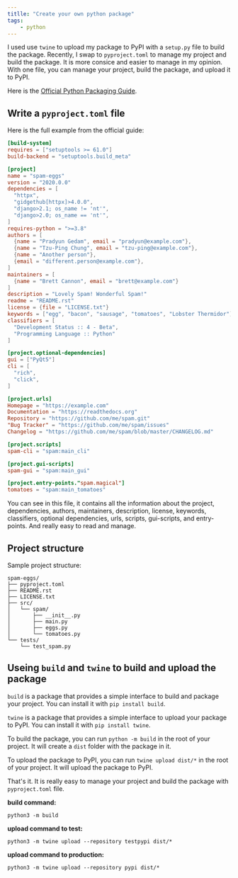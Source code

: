 ```yaml
---
titlle: "Create your own python package"
tags:
    - python
---
```


I used use `twine` to upload my package to PyPI with a `setup.py` file to build the package. Recently, I swap to `pyproject.toml` to manage my project and build the package. It is more consice and easier to manage in my opinion. With one file, you can manage your project, build the package, and upload it to PyPI. 

Here is the [Official Python Packaging Guide](https://packaging.python.org/en/latest/guides/section-build-and-publish/).

## Write a `pyproject.toml` file

Here is the full example from the official guide:

```toml
[build-system]
requires = ["setuptools >= 61.0"]
build-backend = "setuptools.build_meta"

[project]
name = "spam-eggs"
version = "2020.0.0"
dependencies = [
  "httpx",
  "gidgethub[httpx]>4.0.0",
  "django>2.1; os_name != 'nt'",
  "django>2.0; os_name == 'nt'",
]
requires-python = ">=3.8"
authors = [
  {name = "Pradyun Gedam", email = "pradyun@example.com"},
  {name = "Tzu-Ping Chung", email = "tzu-ping@example.com"},
  {name = "Another person"},
  {email = "different.person@example.com"},
]
maintainers = [
  {name = "Brett Cannon", email = "brett@example.com"}
]
description = "Lovely Spam! Wonderful Spam!"
readme = "README.rst"
license = {file = "LICENSE.txt"}
keywords = ["egg", "bacon", "sausage", "tomatoes", "Lobster Thermidor"]
classifiers = [
  "Development Status :: 4 - Beta",
  "Programming Language :: Python"
]

[project.optional-dependencies]
gui = ["PyQt5"]
cli = [
  "rich",
  "click",
]

[project.urls]
Homepage = "https://example.com"
Documentation = "https://readthedocs.org"
Repository = "https://github.com/me/spam.git"
"Bug Tracker" = "https://github.com/me/spam/issues"
Changelog = "https://github.com/me/spam/blob/master/CHANGELOG.md"

[project.scripts]
spam-cli = "spam:main_cli"

[project.gui-scripts]
spam-gui = "spam:main_gui"

[project.entry-points."spam.magical"]
tomatoes = "spam:main_tomatoes"
```

You can see in this file, it contains all the information about the project, dependencies, authors, maintainers, description, license, keywords, classifiers, optional dependencies, urls, scripts, gui-scripts, and entry-points. And really easy to read and manage.

## Project structure

Sample project structure:

```plaintext
spam-eggs/
├── pyproject.toml
├── README.rst
├── LICENSE.txt
├── src/
│   └── spam/
│       ├── __init__.py
│       ├── main.py
│       ├── eggs.py
│       └── tomatoes.py
└── tests/
    └── test_spam.py

```

## Useing `build` and `twine` to build and upload the package

`build` is a package that provides a simple interface to build and package your project. You can install it with `pip install build`.

`twine` is a package that provides a simple interface to upload your package to PyPI. You can install it with `pip install twine`.

To build the package, you can run `python -m build` in the root of your project. It will create a `dist` folder with the package in it.

To upload the package to PyPI, you can run `twine upload dist/*` in the root of your project. It will upload the package to PyPI.

That's it. It is really easy to manage your project and build the package with `pyproject.toml` file. 

**build command:**

```shell
python3 -m build
```

**upload command to test:**

```shell
python3 -m twine upload --repository testpypi dist/*
```

**upload command to production:**

```shell
python3 -m twine upload --repository pypi dist/*


